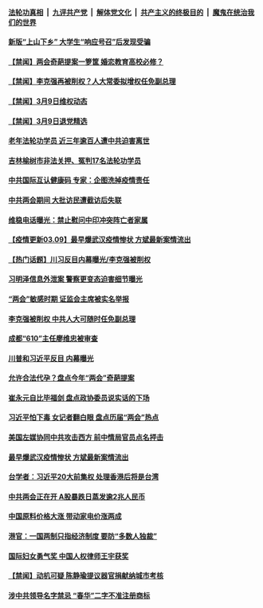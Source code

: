 

####  [法轮功真相](../../../../basic/blob/master/README.md?t=03100301) &nbsp;|&nbsp; [九评共产党](../../../../9ping.md/blob/master/README.md?t=03100301) &nbsp;|&nbsp; [解体党文化](../../../../jtdwh.md/blob/master/README.md?t=03100301)  &nbsp;|&nbsp; [共产主义的终极目的](../../../../gczydzjmd.md/blob/master/README.md?t=03100301) &nbsp;|&nbsp; [魔鬼在统治我们的世界](../../../../mgztzwmdsj.md/blob/master/README.md?t=03100301) 

#### [新版“上山下乡” 大学生“响应号召”后发现受骗](../pages/prog204/a103070206.md?t=03100301) 

#### [【禁闻】两会奇葩提案一箩筐 婚恋教育高校必修？](../pages/prog204/a103070196.md?t=03100301) 

#### [【禁闻】李克强再被削权？人大常委拟增权任免副总理](../pages/prog204/a103070176.md?t=03100301) 

#### [【禁闻】3月9日维权动态](../pages/prog204/a103070143.md?t=03100301) 

#### [【禁闻】3月9日退党精选](../pages/prog204/a103070145.md?t=03100301) 

#### [老年法轮功学员 近三年逾百人遭中共迫害离世](../pages/prog204/a103069826.md?t=03100301) 

#### [吉林榆树市非法关押、冤判17名法轮功学员](../pages/prog204/a103069810.md?t=03100301) 

#### [中共国际互认健康码 专家：企图洗掉疫情责任](../pages/prog204/a103070013.md?t=03100301) 

#### [中共两会期间 大批访民遭截访后失联](../pages/prog204/a103069998.md?t=03100301) 

#### [维稳电话曝光：禁止慰问中印冲突阵亡者家属](../pages/prog204/a103069987.md?t=03100301) 

#### [【疫情更新03.09】最早爆武汉疫情惨状 方斌最新案情流出](../pages/prog204/a103059205.md?t=03100301) 

#### [【热门话题】川习反目内幕曝光/李克强被削权](../pages/prog204/a103069939.md?t=03100301) 

#### [习明泽信息外泄案 警察更变态迫害细节曝光](../pages/prog204/a103069965.md?t=03100301) 

#### [“两会”敏感时期 证监会主席被实名举报](../pages/prog204/a103069940.md?t=03100301) 

#### [李克强被削权 中共人大可随时任免副总理](../pages/prog204/a103069945.md?t=03100301) 

#### [成都“610”主任廖维忠被审查](../pages/prog204/a103069933.md?t=03100301) 

#### [川普和习近平反目 内幕曝光](../pages/prog204/a103069916.md?t=03100301) 

#### [允许合法代孕？盘点今年“两会”奇葩提案](../pages/prog204/a103069857.md?t=03100301) 

#### [崔永元自比毕福剑 盘点政协委员说实话的下场](../pages/prog204/a103069767.md?t=03100301) 

#### [习近平怕下毒 女记者翻白眼 盘点历届“两会”热点](../pages/prog204/a103069747.md?t=03100301) 

#### [美国左媒协同中共攻击西方 前中情局官员点名抨击](../pages/prog204/a103069071.md?t=03100301) 

#### [最早爆武汉疫情惨状 方斌最新案情流出](../pages/prog204/a103069733.md?t=03100301) 

#### [台学者：习近平20大前集权 处理香港后将是台湾](../pages/prog204/a103069713.md?t=03100301) 

#### [中共两会正在开 A股暴跌日蒸发逾2兆人民币](../pages/prog204/a103069717.md?t=03100301) 

#### [中国原料价格大涨 带动家电价涨两成](../pages/prog204/a103069646.md?t=03100301) 

#### [港官：一国两制只指经济制度 要防“多数人独裁”](../pages/prog204/a103069567.md?t=03100301) 


#### [国际妇女勇气奖 中国人权律师王宇获奖](../pages/prog204/a103069588.md?t=03100301) 

#### [【禁闻】动机可疑 陈静瑜提议器官捐献纳城市考核](../pages/prog204/a103069439.md?t=03100301) 

#### [涉中共领导名字禁忌 “春华”二字不准注册商标](../pages/prog204/a103069525.md?t=03100301) 

